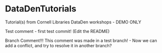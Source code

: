 # DataDenTutorials
Tutorial(s) from Cornell Libraries DataDen workshops - DEMO ONLY

Test comment - first test commit! (Edit the README)

Branch Comment!!! This comment was made in a test branch! - Now we can add a conflict, and try to resolve it in another branch?
